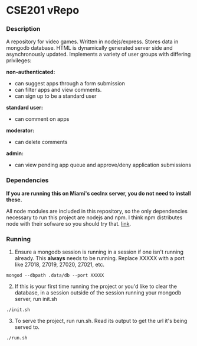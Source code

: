 # CSE201 vRepo

### Description

A repository for video games. Written in nodejs/express. Stores data in mongodb database. HTML is dynamically
generated server side and asynchronously updated. Implements a variety of user groups with differing privileges:

__non-authenticated:__
- can suggest apps through a form submission
- can filter apps and view comments.
- can sign up to be a standard user

__standard user:__
- can comment on apps

__moderator:__
- can delete comments

__admin:__
- can view pending app queue and approve/deny application submissions

### Dependencies

__If you are running this on Miami's ceclnx server, you do not need to install these.__

All node modules are included in this repository, so the only dependencies necessary to run this project are
nodejs and npm. I think npm distributes node with their sofware so you should try that. 
[link](https://www.npmjs.com/get-npm).

### Running
1. Ensure a mongodb session is running in a session if one isn't running already. 
This __always__ needs to be running. Replace XXXXX with a port like 27018, 27019, 27020, 27021, etc.
```
mongod --dbpath .data/db --port XXXXX
```
2. If this is your first time running the project or you'd like to clear the database, in a session outside
of the session running your mongodb server, run init.sh 
```
./init.sh
```
3. To serve the project, run run.sh. Read its output to get the url it's being served to.
```
./run.sh
```
